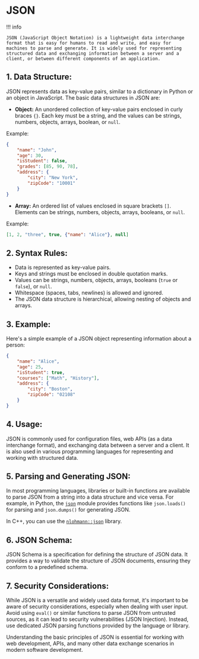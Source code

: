# JSON

!!! info

    JSON (JavaScript Object Notation) is a lightweight data interchange format that is easy for humans to read and write, and easy for machines to parse and generate. It is widely used for representing structured data and exchanging information between a server and a client, or between different components of an application.

## 1. **Data Structure:**

JSON represents data as key-value pairs, similar to a dictionary in Python or an object in JavaScript. The basic data structures in JSON are:

- **Object:** An unordered collection of key-value pairs enclosed in curly braces `{}`. Each key must be a string, and the values can be strings, numbers, objects, arrays, boolean, or `null`.

Example:

```json
{
    "name": "John",
    "age": 30,
    "isStudent": false,
    "grades": [85, 90, 78],
    "address": {
        "city": "New York",
        "zipCode": "10001"
    }
}
```

- **Array:** An ordered list of values enclosed in square brackets `[]`. Elements can be strings, numbers, objects, arrays, booleans, or `null`.

Example:

```json
[1, 2, "three", true, {"name": "Alice"}, null]
```

## 2. **Syntax Rules:**

- Data is represented as key-value pairs.
- Keys and strings must be enclosed in double quotation marks.
- Values can be strings, numbers, objects, arrays, booleans (`true` or `false`), or `null`.
- Whitespace (spaces, tabs, newlines) is allowed and ignored.
- The JSON data structure is hierarchical, allowing nesting of objects and arrays.

## 3. **Example:**

Here's a simple example of a JSON object representing information about a person:

```json
{
    "name": "Alice",
    "age": 25,
    "isStudent": true,
    "courses": ["Math", "History"],
    "address": {
        "city": "Boston",
        "zipCode": "02108"
    }
}
```

## 4. **Usage:**

JSON is commonly used for configuration files, web APIs (as a data interchange format), and exchanging data between a server and a client. It is also used in various programming languages for representing and working with structured data.

## 5. **Parsing and Generating JSON:**

In most programming languages, libraries or built-in functions are available to parse JSON from a string into a data structure and vice versa. For example, in Python, the [`json`](https://docs.python.org/3/library/json.html) module provides functions like `json.loads()` for parsing and `json.dumps()` for generating JSON.

In C++, you can use the [`nlohmann::json`](https://github.com/nlohmann/json) library.

## 6. **JSON Schema:**

JSON Schema is a specification for defining the structure of JSON data. It provides a way to validate the structure of JSON documents, ensuring they conform to a predefined schema.

## 7. **Security Considerations:**

While JSON is a versatile and widely used data format, it's important to be aware of security considerations, especially when dealing with user input. Avoid using `eval()` or similar functions to parse JSON from untrusted sources, as it can lead to security vulnerabilities (JSON Injection). Instead, use dedicated JSON parsing functions provided by the language or library.

Understanding the basic principles of JSON is essential for working with web development, APIs, and many other data exchange scenarios in modern software development.
